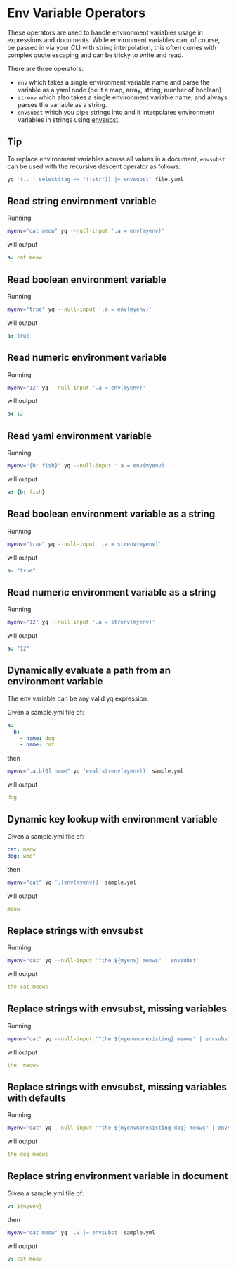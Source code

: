 # Env Variable Operators

These operators are used to handle environment variables usage in expressions and documents. While environment variables can, of course, be passed in via your CLI with string interpolation, this often comes with complex quote escaping and can be tricky to write and read. 

There are three operators:
-  `env` which takes a single environment variable name and parse the variable as a yaml node (be it a map, array, string, number of boolean) 
- `strenv` which also takes a single environment variable name, and always parses the variable as a string.
- `envsubst` which you pipe strings into and it interpolates environment variables in strings using [envsubst](https://github.com/a8m/envsubst). 


## Tip
To replace environment variables across all values in a document, `envsubst` can be used with the recursive descent operator
as follows:

```bash
yq '(.. | select(tag == "!!str")) |= envsubst' file.yaml
```


## Read string environment variable
Running
```bash
myenv="cat meow" yq --null-input '.a = env(myenv)'
```
will output
```yaml
a: cat meow
```

## Read boolean environment variable
Running
```bash
myenv="true" yq --null-input '.a = env(myenv)'
```
will output
```yaml
a: true
```

## Read numeric environment variable
Running
```bash
myenv="12" yq --null-input '.a = env(myenv)'
```
will output
```yaml
a: 12
```

## Read yaml environment variable
Running
```bash
myenv="{b: fish}" yq --null-input '.a = env(myenv)'
```
will output
```yaml
a: {b: fish}
```

## Read boolean environment variable as a string
Running
```bash
myenv="true" yq --null-input '.a = strenv(myenv)'
```
will output
```yaml
a: "true"
```

## Read numeric environment variable as a string
Running
```bash
myenv="12" yq --null-input '.a = strenv(myenv)'
```
will output
```yaml
a: "12"
```

## Dynamically evaluate a path from an environment variable
The env variable can be any valid yq expression.

Given a sample.yml file of:
```yaml
a:
  b:
    - name: dog
    - name: cat
```
then
```bash
myenv=".a.b[0].name" yq 'eval(strenv(myenv))' sample.yml
```
will output
```yaml
dog
```

## Dynamic key lookup with environment variable
Given a sample.yml file of:
```yaml
cat: meow
dog: woof
```
then
```bash
myenv="cat" yq '.[env(myenv)]' sample.yml
```
will output
```yaml
meow
```

## Replace strings with envsubst
Running
```bash
myenv="cat" yq --null-input '"the ${myenv} meows" | envsubst'
```
will output
```yaml
the cat meows
```

## Replace strings with envsubst, missing variables
Running
```bash
myenv="cat" yq --null-input '"the ${myenvnonexisting} meows" | envsubst'
```
will output
```yaml
the  meows
```

## Replace strings with envsubst, missing variables with defaults
Running
```bash
myenv="cat" yq --null-input '"the ${myenvnonexisting-dog} meows" | envsubst'
```
will output
```yaml
the dog meows
```

## Replace string environment variable in document
Given a sample.yml file of:
```yaml
v: ${myenv}
```
then
```bash
myenv="cat meow" yq '.v |= envsubst' sample.yml
```
will output
```yaml
v: cat meow
```

